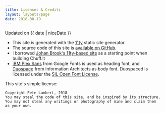 ```yaml
---
title: Licenses & Credits
layout: layouts/page
date: 2018-08-19
---
```


<p class="meta">
  Updated on {{ date | niceDate }}
</p>

- This site is generated with the [11ty](https://www.11ty.io/) static site generator.
- The source code of this site is [available on GitHub](https://github.com/peterjlambert/chuff.it).
- I borrowed [Johan Brook's 11ty-based site](https://github.com/johanbrook/johanbrook.com) as a starting point when building Chuff.it
- [IBM Plex Sans](https://fonts.google.com/specimen/IBM+Plex+Sans) from Google Fonts is used as heading font, and [Duospace](https://github.com/iaolo/iA-Fonts) from Information Architects as body font. Duospaced is licensed under the [SIL Open Font License](https://github.com/iaolo/iA-Fonts/blob/master/iA%20Writer%20Duospace/LICENSE.md).

This site's simple license:

```
Copyright Pete Lambert, 2018
You may steal the code of this site, and be inspired by its structure.
You may not steal any writings or photography of mine and claim them as your own.
```

